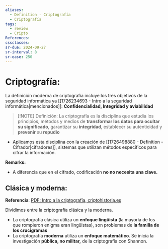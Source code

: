 ```yaml
---
aliases:
  - Definition - Criptografía
  - Criptografía
tags:
  - review
  - Cripto
References: 
cssclasses:
sr-due: 2024-09-27
sr-interval: 8
sr-ease: 250
---
```

# Criptografía:
La definición moderna de criptografía incluye los tres objetivos de la seguridad informática ya [[1726234693 - Intro a la seguridad informática|mencionados]]: **Confidencialidad, Integridad y aviabilidad**

> [!NOTE] Definición:
> La criptografía es la disciplina que estudia los principios, métodos y medios de **transformar los datos para ocultar su significado**, garantizar su **integridad**, establecer su autenticidad y **prevenir** su **repudio** 
+ Aplicamos esta disciplina con la creación de [[1726498880 - Definition - Cifrador|cifradores]], sistemas que utilizan métodos específicos para cifrar la información.

**Remarks:**
+ A diferencia que en el cifrado, codificación **no no necesita una clave.**
## Clásica y moderna:
**Referencia**: [PDF: Intro a la criptografía, criptohistoria.es](https://www.criptohistoria.es/files/I-Introduccion.pdf)

Dividimos entre la criptografía clásica y la moderna. 
+ La criptografía clásica utiliza un **enfoque lingüista** (la mayoría de los que rompieron enigma eran lingüistas), son problemas de **la familia de los crucigramas**
+ La criptografía **moderna** utiliza un **enfoque matemático**. Se inicia la investigación **pública, no militar,** de la criptografía con Shannon. 
